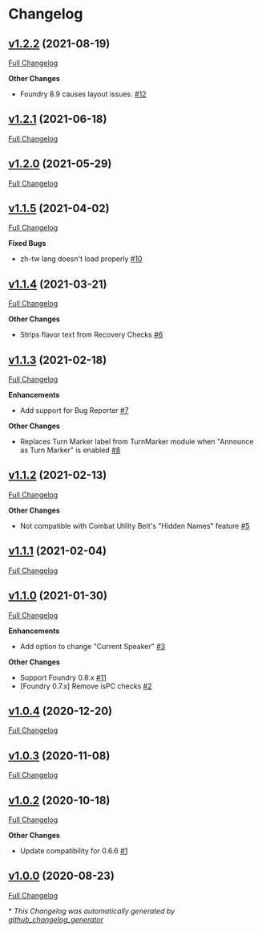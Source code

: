 # Changelog

## [v1.2.2](https://github.com/illandril/FoundryVTT-chat-enhancements/tree/v1.2.2) (2021-08-19)

[Full Changelog](https://github.com/illandril/FoundryVTT-chat-enhancements/compare/v1.2.1...v1.2.2)

**Other&nbsp;Changes**

- Foundry 8.9 causes layout issues. [\#12](https://github.com/illandril/FoundryVTT-chat-enhancements/issues/12)

## [v1.2.1](https://github.com/illandril/FoundryVTT-chat-enhancements/tree/v1.2.1) (2021-06-18)

[Full Changelog](https://github.com/illandril/FoundryVTT-chat-enhancements/compare/v1.2.0...v1.2.1)

## [v1.2.0](https://github.com/illandril/FoundryVTT-chat-enhancements/tree/v1.2.0) (2021-05-29)

[Full Changelog](https://github.com/illandril/FoundryVTT-chat-enhancements/compare/v1.1.5...v1.2.0)

## [v1.1.5](https://github.com/illandril/FoundryVTT-chat-enhancements/tree/v1.1.5) (2021-04-02)

[Full Changelog](https://github.com/illandril/FoundryVTT-chat-enhancements/compare/v1.1.4...v1.1.5)

**Fixed&nbsp;Bugs**

- zh-tw lang doesn't load properly [\#10](https://github.com/illandril/FoundryVTT-chat-enhancements/issues/10)

## [v1.1.4](https://github.com/illandril/FoundryVTT-chat-enhancements/tree/v1.1.4) (2021-03-21)

[Full Changelog](https://github.com/illandril/FoundryVTT-chat-enhancements/compare/v1.1.3...v1.1.4)

**Other&nbsp;Changes**

- Strips flavor text from Recovery Checks [\#6](https://github.com/illandril/FoundryVTT-chat-enhancements/issues/6)

## [v1.1.3](https://github.com/illandril/FoundryVTT-chat-enhancements/tree/v1.1.3) (2021-02-18)

[Full Changelog](https://github.com/illandril/FoundryVTT-chat-enhancements/compare/v1.1.2...v1.1.3)

**Enhancements**

- Add support for Bug Reporter [\#7](https://github.com/illandril/FoundryVTT-chat-enhancements/issues/7)

**Other&nbsp;Changes**

- Replaces Turn Marker label from TurnMarker module when "Announce as Turn Marker" is enabled [\#8](https://github.com/illandril/FoundryVTT-chat-enhancements/issues/8)

## [v1.1.2](https://github.com/illandril/FoundryVTT-chat-enhancements/tree/v1.1.2) (2021-02-13)

[Full Changelog](https://github.com/illandril/FoundryVTT-chat-enhancements/compare/v1.1.1...v1.1.2)

**Other&nbsp;Changes**

- Not compatible with Combat Utility Belt's "Hidden Names" feature [\#5](https://github.com/illandril/FoundryVTT-chat-enhancements/issues/5)

## [v1.1.1](https://github.com/illandril/FoundryVTT-chat-enhancements/tree/v1.1.1) (2021-02-04)

[Full Changelog](https://github.com/illandril/FoundryVTT-chat-enhancements/compare/v1.1.0...v1.1.1)

## [v1.1.0](https://github.com/illandril/FoundryVTT-chat-enhancements/tree/v1.1.0) (2021-01-30)

[Full Changelog](https://github.com/illandril/FoundryVTT-chat-enhancements/compare/v1.0.4...v1.1.0)

**Enhancements**

- Add option to change "Current Speaker" [\#3](https://github.com/illandril/FoundryVTT-chat-enhancements/issues/3)

**Other&nbsp;Changes**

- Support Foundry 0.8.x [\#11](https://github.com/illandril/FoundryVTT-chat-enhancements/issues/11)
- \[Foundry 0.7.x\] Remove isPC checks [\#2](https://github.com/illandril/FoundryVTT-chat-enhancements/issues/2)

## [v1.0.4](https://github.com/illandril/FoundryVTT-chat-enhancements/tree/v1.0.4) (2020-12-20)

[Full Changelog](https://github.com/illandril/FoundryVTT-chat-enhancements/compare/v1.0.3...v1.0.4)

## [v1.0.3](https://github.com/illandril/FoundryVTT-chat-enhancements/tree/v1.0.3) (2020-11-08)

[Full Changelog](https://github.com/illandril/FoundryVTT-chat-enhancements/compare/v1.0.2...v1.0.3)

## [v1.0.2](https://github.com/illandril/FoundryVTT-chat-enhancements/tree/v1.0.2) (2020-10-18)

[Full Changelog](https://github.com/illandril/FoundryVTT-chat-enhancements/compare/v1.0.0...v1.0.2)

**Other&nbsp;Changes**

- Update compatibility for 0.6.6 [\#1](https://github.com/illandril/FoundryVTT-chat-enhancements/issues/1)

## [v1.0.0](https://github.com/illandril/FoundryVTT-chat-enhancements/tree/v1.0.0) (2020-08-23)

[Full Changelog](https://github.com/illandril/FoundryVTT-chat-enhancements/compare/4dfc6e24ed823abb5c1183a1bab19693870c27fb...v1.0.0)



\* *This Changelog was automatically generated by [github_changelog_generator](https://github.com/github-changelog-generator/github-changelog-generator)*
